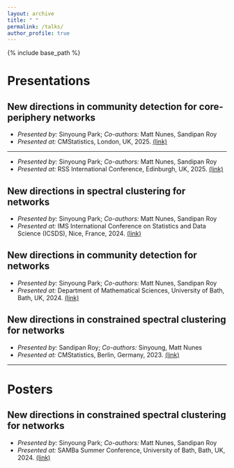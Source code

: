```yaml
---
layout: archive
title: " "
permalink: /talks/
author_profile: true
---
```


{% include base_path %}

# Presentations

## New directions in community detection for core-periphery networks
* *Presented by:* Sinyoung Park; *Co-authors:* Matt Nunes, Sandipan Roy
* *Presented at:* CMStatistics, London, UK, 2025. [(link)](https://www.cmstatistics.org/CFECMStatistics2025/)

----

* *Presented by:* Sinyoung Park; *Co-authors:* Matt Nunes, Sandipan Roy
* *Presented at:* RSS International Conference, Edinburgh, UK, 2025. [(link)](https://rss.org.uk/training-events/conference-2025/)


## New directions in spectral clustering for networks
* *Presented by:* Sinyoung Park; *Co-authors:* Matt Nunes, Sandipan Roy
* *Presented at:* IMS International Conference on Statistics and Data Science (ICSDS), Nice, France, 2024. [(link)](https://sites.google.com/view/ims-icsds2024/)

## New directions in community detection for networks
* *Presented by:* Sinyoung Park; *Co-authors:* Matt Nunes, Sandipan Roy
* *Presented at:* Department of Mathematical Sciences, University of Bath, Bath, UK, 2024. [(link)](https://people.bath.ac.uk/cr777/seminar.html)

## New directions in constrained spectral clustering for networks
* *Presented by:* Sandipan Roy; *Co-authors:* Sinyoung, Matt Nunes
* *Presented at:* CMStatistics, Berlin, Germany, 2023. [(link)](https://www.cmstatistics.org/CMStatistics2023/programme.php)

----

# Posters

## New directions in constrained spectral clustering for networks
* *Presented by:* Sinyoung Park; *Co-authors:* Matt Nunes, Sandipan Roy
* *Presented at:* SAMBa Summer Conference, University of Bath, Bath, UK, 2024. [(link)](https://people.bath.ac.uk/cb2605/SAMBaConf.html)
